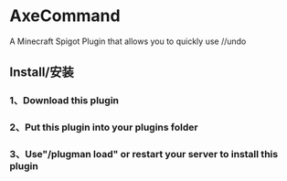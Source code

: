 # AxeCommand
A Minecraft Spigot Plugin that allows you to quickly use //undo
## Install/安装
### 1、Download this plugin
### 2、Put this plugin into your plugins folder
### 3、Use"/plugman load" or restart your server to install this plugin
